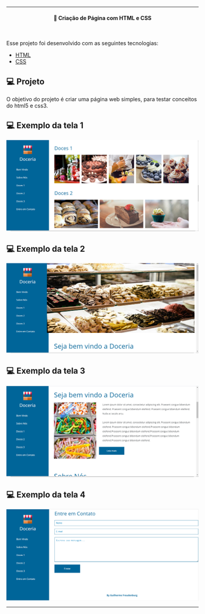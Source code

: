 ---
<h4 align="center">
  🚀 Criação de Página com HTML e CSS
</h4>
<br>

Esse projeto foi desenvolvido com as seguintes tecnologias:

- [HTML](https://www.w3schools.com/html/)
- [CSS](https://www.w3schools.com/css/)


## 💻 Projeto

O objetivo do projeto é criar uma página web simples, para testar conceitos do html5 e css3.

##  💻 Exemplo da tela 1
![alt text](https://github.com/GUIFRE88/HTML5_CSS3/blob/master/DOCERIA/doc.PNG)

##  💻 Exemplo da tela 2
![alt text](https://github.com/GUIFRE88/HTML5_CSS3/blob/master/DOCERIA/doc1.PNG)

##  💻 Exemplo da tela 3
![alt text](https://github.com/GUIFRE88/HTML5_CSS3/blob/master/DOCERIA/doc2.PNG)

##  💻 Exemplo da tela 4
![alt text](https://github.com/GUIFRE88/HTML5_CSS3/blob/master/DOCERIA/doc4.PNG)

----
